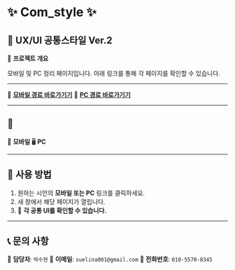 # ✨ Com_style ✨
## 🏦 UX/UI 공통스타일 Ver.2

📌 **프로젝트 개요**

모바일 및 PC 정리 페이지입니다. 아래 링크를 통해 각 페이지를 확인할 수 있습니다.

---

🔗 **[모바일 경로 바로가기기](https://elinasu001.github.io/Com_style/root/mobile/worklist.html)**
🔗 **[PC 경로 바로가기기](https://elinasu001.github.io/Com_style/root/pc/worklist.html)**

---

## 🎨
📱 **모바일**
🖥 **PC**

---

## 📌 사용 방법
1. 원하는 시안의 **모바일 또는 PC** 링크를 클릭하세요.
2. 새 창에서 해당 페이지가 열립니다.
3. 🚀 **각 공통 UI를 확인할 수 있습니다.**

---

## 📞 문의 사항
🔹 **담당자**: `박수현`
🔹 **이메일**: `suelina001@gmail.com`
🔹 **전화번호**: `010-5570-8345`

